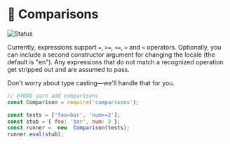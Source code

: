 
<h1>🧮 Comparisons</h1>
<p>
<img  src="https://github.com/MikeIbberson/comparisons/workflows/Node%20CI/badge.svg"  alt="Status" />
</p> 

<p>Currently, expressions support <code>=</code>, <code>>=</code>, <code><=</code>, <code>></code> and <code><</code> operators. Optionally, you can include a second constructor argument for changing the locale (the default is "en"). Any expressions that do not match a recognized operation get stripped out and are assumed to pass.</p>

<p>Don't worry about type casting&mdash;we'll handle that for you.</p>

```Javascript
// @TODO yarn add comparisons
const Comparison = require('comparisons');

const tests = ['foo=bar', 'num>=2'];
const stub = { foo: 'bar', num: 3 };
const runner =  new  Comparison(tests);
runner.eval(stub);
```